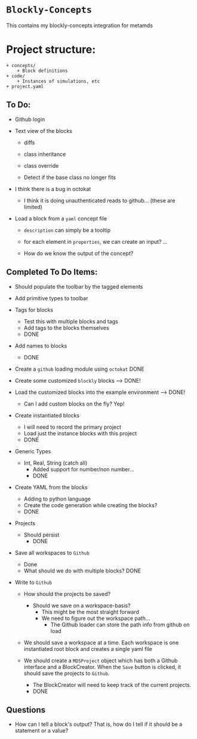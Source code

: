 # `Blockly-Concepts`
This contains my blockly-concepts integration for metamds

# Project structure:
    + concepts/
        + Block definitions
    + code/
        + Instances of simulations, etc
    + project.yaml

## To Do:
+ Github login
+ Text view of the blocks
    + diffs
    + class inheritance
    + class override

    + Detect if the base class no longer fits

+ I think there is a bug in octokat
    + I think it is doing unauthenticated reads to github... (these are limited)

+ Load a block from a `yaml` concept file
    + `description` can simply be a tooltip
    + for each element in `properties`, we can create an input? ... 

    + How do we know the output of the concept? 

## Completed To Do Items:
+ Should populate the toolbar by the tagged elements

+ Add primitive types to toolbar

+ Tags for blocks
    + Test this with multiple blocks and tags
    + Add tags to the blocks themselves
    + DONE

+ Add names to blocks
    + DONE

+ Create a `github` loading module using `octokat`
    DONE

+ Create some customized `blockly` blocks --> DONE!
+ Load the customized blocks into the example environment --> DONE!
    + Can I add custom blocks on the fly? Yep!

+ Create instantiated blocks
    + I will need to record the primary project
    + Load just the instance blocks with this project
    + DONE

+ Generic Types
    + Int, Real, String (catch all)
        + Added support for number/non number... 
        + DONE

+ Create YAML from the blocks
    + Adding to python language
    + Create the code generation while creating the blocks?
    + DONE

+ Projects
    + Should persist
        + DONE

+ Save all workspaces to `Github`
    + Done
    + What should we do with multiple blocks?
        DONE

+ Write to `Github`
    + How should the projects be saved?
      + Should we save on a workspace-basis?
        + This might be the most straight forward
        + We need to figure out the workspace path...
          + The Github loader can store the path info from github on load
    + We should save a workspace at a time. Each workspace is one instantiated root block and creates a single yaml file

    + We should create a `MDSProject` object which has both a Github interface and a BlockCreator. When the `Save` button is clicked, it should save the projects to `Github`. 
        + The BlockCreator will need to keep track of the current projects.
        + DONE



## Questions
+ How can I tell a block's output? That is, how do I tell if it should be a statement or a value?
